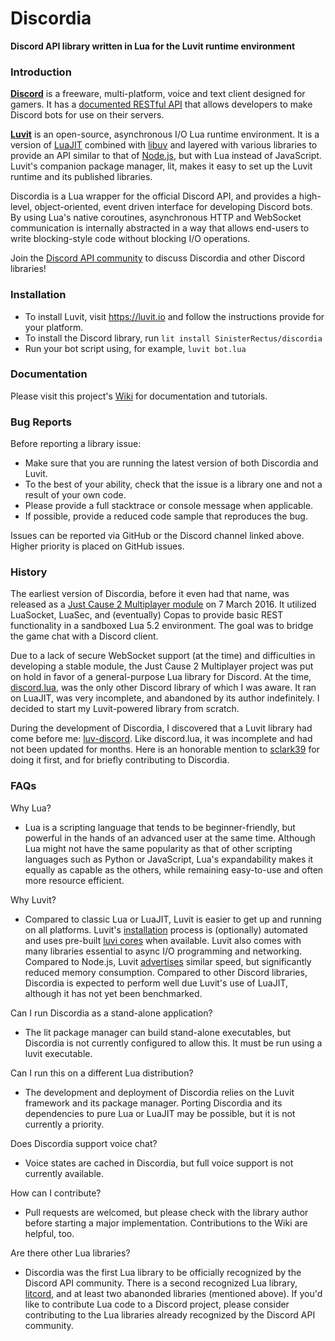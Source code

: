 # Discordia

**Discord API library written in Lua for the Luvit runtime environment**

### Introduction

**[Discord](https://discordapp.com/)** is a freeware, multi-platform, voice and text client designed for gamers. It has a [documented RESTful API](https://discordapp.com/developers/docs/intro) that allows developers to make Discord bots for use on their servers.

**[Luvit](https://luvit.io)** is an open-source, asynchronous I/O Lua runtime environment. It is a version of [LuaJIT](http://luajit.com/) combined with [libuv](http://libuv.org/) and layered with various libraries to provide an API similar to that of [Node.js](https://nodejs.org/en/), but with Lua instead of JavaScript. Luvit's companion package manager, lit, makes it easy to set up the Luvit runtime and its published libraries.

Discordia is a Lua wrapper for the official Discord API, and provides a high-level, object-oriented, event driven interface for developing Discord bots. By using Lua's native coroutines, asynchronous HTTP and WebSocket communication is internally abstracted in a way that allows end-users to write blocking-style code without blocking I/O operations.

Join the [Discord API community](https://discord.gg/0SBTUU1wZTWVpm07) to discuss Discordia and other Discord libraries!

### Installation

- To install Luvit, visit https://luvit.io and follow the instructions provide for your platform.
- To install the Discord library, run `lit install SinisterRectus/discordia`
- Run your bot script using, for example, `luvit bot.lua`

### Documentation

Please visit this project's [Wiki](https://github.com/SinisterRectus/Discordia/wiki) for documentation and tutorials.

### Bug Reports

Before reporting a library issue:
 - Make sure that you are running the latest version of both Discordia and Luvit.
 - To the best of your ability, check that the issue is a library one and not a result of your own code.
 - Please provide a full stacktrace or console message when applicable.
 - If possible, provide a reduced code sample that reproduces the bug.

Issues can be reported via GitHub or the Discord channel linked above. Higher priority is placed on GitHub issues.

### History

The earliest version of Discordia, before it even had that name, was released as a [Just Cause 2 Multiplayer module](https://www.jc-mp.com/forums/index.php/topic,5936.0.html) on 7 March 2016. It utilized LuaSocket, LuaSec, and (eventually) Copas to provide basic REST functionality in a sandboxed Lua 5.2 environment. The goal was to bridge the game chat with a Discord client.

Due to a lack of secure WebSocket support (at the time) and difficulties in developing a stable module, the Just Cause 2 Multiplayer project was put on hold in favor of a general-purpose Lua library for Discord. At the time, [discord.lua](https://github.com/VideahGams/discord.lua), was the only other Discord library of which I was aware. It ran on LuaJIT, was very incomplete, and abandoned by its author indefinitely. I decided to start my Luvit-powered library from scratch.

During the development of Discordia, I discovered that a Luvit library had come before me: [luv-discord](https://github.com/sclark39/luv-discord). Like discord.lua, it was incomplete and had not been updated for months. Here is an honorable mention to [sclark39](https://github.com/sclark39) for doing it first, and for briefly contributing to Discordia.

### FAQs

Why Lua?
- Lua is a scripting language that tends to be beginner-friendly, but powerful in the hands of an advanced user at the same time. Although Lua might not have the same popularity as that of other scripting languages such as Python or JavaScript, Lua's expandability makes it equally as capable as the others, while remaining easy-to-use and often more resource efficient.

Why Luvit?
- Compared to classic Lua or LuaJIT, Luvit is easier to get up and running on all platforms. Luvit's [installation](https://luvit.io/install.html) process is (optionally) automated and uses pre-built [luvi cores](https://github.com/luvit/luvi/releases) when available. Luvit also comes with many libraries essential to async I/O programming and networking. Compared to Node.js, Luvit [advertises](https://luvit.io/blog/luvit-reborn.html) similar speed, but significantly reduced memory consumption. Compared to other Discord libraries, Discordia is expected to perform well due Luvit's use of LuaJIT, although it has not yet been benchmarked.

Can I run Discordia as a stand-alone application?
- The lit package manager can build stand-alone executables, but Discordia is not currently configured to allow this. It must be run using a luvit executable.

Can I run this on a different Lua distribution?
- The development and deployment of Discordia relies on the Luvit framework and its package manager. Porting Discordia and its dependencies to pure Lua or LuaJIT may be possible, but it is not currently a priority.

Does Discordia support voice chat?
- Voice states are cached in Discordia, but full voice support is not currently available.

How can I contribute?
- Pull requests are welcomed, but please check with the library author before starting a major implementation. Contributions to the Wiki are helpful, too.

Are there other Lua libraries?
- Discordia was the first Lua library to be officially recognized by the Discord API community. There is a second recognized Lua library, [litcord](https://github.com/satom99/litcord), and at least two abanonded libraries (mentioned above). If you'd like to contribute Lua code to a Discord project, please consider contributing to the Lua libraries already recognized by the Discord API community.

